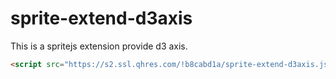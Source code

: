 # sprite-extend-d3axis

This is a spritejs extension provide d3 axis.

```html
<script src="https://s2.ssl.qhres.com/!b8cabd1a/sprite-extend-d3axis.js"></script>
```
